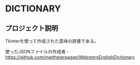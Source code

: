 # DICTIONARY

## プロジェクト説明

Tkinterを使って作成された意味の辞書である。

使ったJSONファイルの作成者 - https://github.com/matthewreagan/WebstersEnglishDictionary
